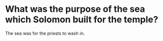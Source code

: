 # What was the purpose of the sea which Solomon built for the temple?

The sea was for the priests to wash in.
